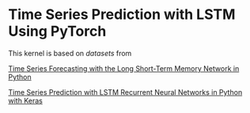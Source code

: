 # Time Series Prediction with LSTM Using PyTorch

This kernel is based on *datasets* from

[Time Series Forecasting with the Long Short-Term Memory Network in Python](https://machinelearningmastery.com/time-series-forecasting-long-short-term-memory-network-python/)

[Time Series Prediction with LSTM Recurrent Neural Networks in Python with Keras](https://machinelearningmastery.com/time-series-prediction-lstm-recurrent-neural-networks-python-keras/)
